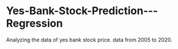 # Yes-Bank-Stock-Prediction---Regression
Analyzing the data of yes bank stock price. data from 2005 to 2020.
